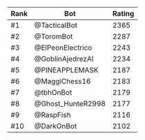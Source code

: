 Rank|Bot|Rating
---|---|---
#1|@TacticalBot|2365
#2|@ToromBot|2287
#3|@ElPeonElectrico|2243
#4|@GoblinAjedrezAI|2234
#5|@PINEAPPLEMASK|2187
#6|@MaggiChess16|2183
#7|@tbhOnBot|2179
#8|@Ghost_HunteR2998|2177
#9|@RaspFish|2116
#10|@DarkOnBot|2102
